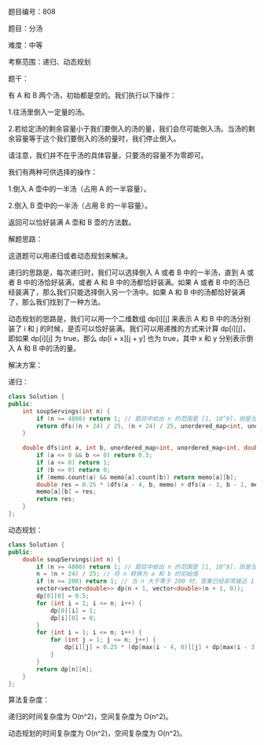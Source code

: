 题目编号：808

题目：分汤

难度：中等

考察范围：递归、动态规划

题干：

有 A 和 B 两个汤，初始都是空的。我们执行以下操作：

1.往汤里倒入一定量的汤。

2.若给定汤的剩余容量小于我们要倒入的汤的量，我们会尽可能倒入汤。当汤的剩余容量等于这个我们要倒入的汤的量时，我们停止倒入。

请注意，我们并不在乎汤的具体容量，只要汤的容量不为零即可。

我们有两种可供选择的操作：

1.倒入 A 壶中的一半汤（占用 A 的一半容量）。

2.倒入 B 壶中的一半汤（占用 B 的一半容量）。

返回可以恰好装满 A 壶和 B 壶的方法数。

解题思路：

这道题可以用递归或者动态规划来解决。

递归的思路是，每次递归时，我们可以选择倒入 A 或者 B 中的一半汤，直到 A 或者 B 中的汤恰好装满，或者 A 和 B 中的汤都恰好装满。如果 A 或者 B 中的汤已经装满了，那么我们只能选择倒入另一个汤中。如果 A 和 B 中的汤都恰好装满了，那么我们找到了一种方法。

动态规划的思路是，我们可以用一个二维数组 dp[i][j] 来表示 A 和 B 中的汤分别装了 i 和 j 的时候，是否可以恰好装满。我们可以用递推的方式来计算 dp[i][j]，即如果 dp[i][j] 为 true，那么 dp[i + x][j + y] 也为 true，其中 x 和 y 分别表示倒入 A 和 B 中的汤的量。

解决方案：

递归：

```cpp
class Solution {
public:
    int soupServings(int n) {
        if (n >= 4800) return 1; // 题目中给出 n 的范围是 [1, 10^9]，但是当 n 大于等于 4800 时，答案已经非常接近 1 了，可以直接返回 1。
        return dfs((n + 24) / 25, (n + 24) / 25, unordered_map<int, unordered_map<int, double>>());
    }
    
    double dfs(int a, int b, unordered_map<int, unordered_map<int, double>>& memo) {
        if (a <= 0 && b <= 0) return 0.5;
        if (a <= 0) return 1;
        if (b <= 0) return 0;
        if (memo.count(a) && memo[a].count(b)) return memo[a][b];
        double res = 0.25 * (dfs(a - 4, b, memo) + dfs(a - 3, b - 1, memo) + dfs(a - 2, b - 2, memo) + dfs(a - 1, b - 3, memo));
        memo[a][b] = res;
        return res;
    }
};
```

动态规划：

```cpp
class Solution {
public:
    double soupServings(int n) {
        if (n >= 4800) return 1; // 题目中给出 n 的范围是 [1, 10^9]，但是当 n 大于等于 4800 时，答案已经非常接近 1 了，可以直接返回 1。
        n = (n + 24) / 25; // 将 n 转换为 a 和 b 的初始值
        if (n >= 200) return 1; // 当 n 大于等于 200 时，答案已经非常接近 1 了，可以直接返回 1。
        vector<vector<double>> dp(n + 1, vector<double>(n + 1, 0));
        dp[0][0] = 0.5;
        for (int i = 1; i <= n; i++) {
            dp[0][i] = 1;
            dp[i][0] = 0;
        }
        for (int i = 1; i <= n; i++) {
            for (int j = 1; j <= n; j++) {
                dp[i][j] = 0.25 * (dp[max(i - 4, 0)][j] + dp[max(i - 3, 0)][max(j - 1, 0)] + dp[max(i - 2, 0)][max(j - 2, 0)] + dp[max(i - 1, 0)][max(j - 3, 0)]);
            }
        }
        return dp[n][n];
    }
};
```

算法复杂度：

递归的时间复杂度为 O(n^2)，空间复杂度为 O(n^2)。

动态规划的时间复杂度为 O(n^2)，空间复杂度为 O(n^2)。